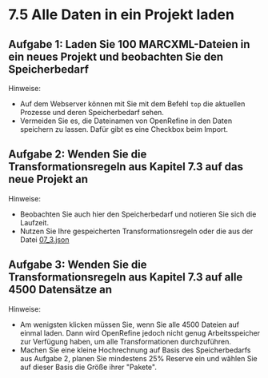 # 7.5 Alle Daten in ein Projekt laden

## Aufgabe 1: Laden Sie 100 MARCXML-Dateien in ein neues Projekt und beobachten Sie den Speicherbedarf

Hinweise:

* Auf dem Webserver können mit Sie mit dem Befehl ```top``` die aktuellen Prozesse und deren Speicherbedarf sehen.
* Vermeiden Sie es, die Dateinamen von OpenRefine in den Daten speichern zu lassen. Dafür gibt es eine Checkbox beim Import.

## Aufgabe 2: Wenden Sie die Transformationsregeln aus Kapitel 7.3 auf das neue Projekt an

Hinweise:
* Beobachten Sie auch hier den Speicherbedarf und notieren Sie sich die Laufzeit.
* Nutzen Sie Ihre gespeicherten Transformationsregeln oder die aus der Datei [07_3.json](https://felixlohmeier.gitbooks.io/seminar-wir-bauen-uns-einen-bibliothekskatalog/content/openrefine/07_3.json)

## Aufgabe 3: Wenden Sie die Transformationsregeln aus Kapitel 7.3 auf alle 4500 Datensätze an

Hinweise:
* Am wenigsten klicken müssen Sie, wenn Sie alle 4500 Dateien auf einmal laden. Dann wird OpenRefine jedoch nicht genug Arbeitsspeicher zur Verfügung haben, um alle Transformationen durchzuführen.
* Machen Sie eine kleine Hochrechnung auf Basis des Speicherbedarfs aus Aufgabe 2, planen Sie mindestens 25% Reserve ein und wählen Sie auf dieser Basis die Größe ihrer "Pakete".